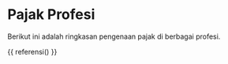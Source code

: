 # Pajak Profesi

Berikut ini adalah ringkasan pengenaan pajak di berbagai profesi.

{{ referensi() }}